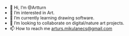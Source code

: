 - 👋 Hi, I’m @Artturn
- 👀 I’m interested in Art.
- 🌱 I’m currently learning drawing software. 
- 💞️ I’m looking to collaborate on digital/nature art projects. 
- 📫 How to reach me arturs.mikulanecs@gmail.com 

<!---
Artturn/Artturn is a ✨ special ✨ repository because its `README.md` (this file) appears on your GitHub profile.
You can click the Preview link to take a look at your changes.
--->
